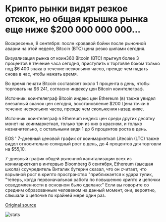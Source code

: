 # Крипто рынки видят резкое отскок, но общая крышка рынка еще ниже $200 000 000 000...

Воскресенье, 9 сентября: после кровавой бойни после рыночной аварии на этой неделе, Bitcoin (BTC) цена резко шипами сегодня.

Визуализация рынка от коин360 Bitcoin (BTC) прыгнул более 3 процентов в течение часа сегодня, приступить к торговле боком только под $6 400 знака в течение нескольких часов, прежде чем падать снова в час, чтобы нажать время.

Во время печати Bitcoin составляет около 1 процента в день, чтобы торговать на $6 241, согласно индексу цен Bitcoin коинтелеграф.

Источник: коинтелеграф Bitcoin индекс цен Ethereum (в) также увидел внезапный скачок цен сегодня, восстановление $200 Цена точки в течение нескольких часов, прежде чем скольжения назад ниже.

Источник: коинтелеграф в Ethereum индекс цен среди других десятку монет на коинмаркеткап, только три из них в красном, и только незначительно, с остальными видя 1 до 6 процентов роста в день.

EOS ' 7-дневный ценовой график от коинмаркеткап Litecoin (LTC) также видел относительно солидный рост в день, до 4 процентов для торговли на $55,10.

7-дневный график общей рыночной капитализации всех из коинмаркеткап в интервью Bloomberg 8 сентября, Ethereum (высшая школа) соучредитель Виталик бутерин сказал, что он считает, что взрывной рост в крипто пространство "приближается к удара тупик, "теперь, когда первоначальная работа по повышению крипто и цепочки осведомленности в основном было сделано:" Если вы говорите со средним образованным человеком на данный момент, они, вероятно, слышали о цепочке по крайней мере один раз.

[Original source](https://cointelegraph.com/news/crypto-markets-see-sharp-rebound-but-total-market-cap-still-below-200-billion)

![stats](https://c.statcounter.com/11760860/0/a89fa40b/1/ "stats")